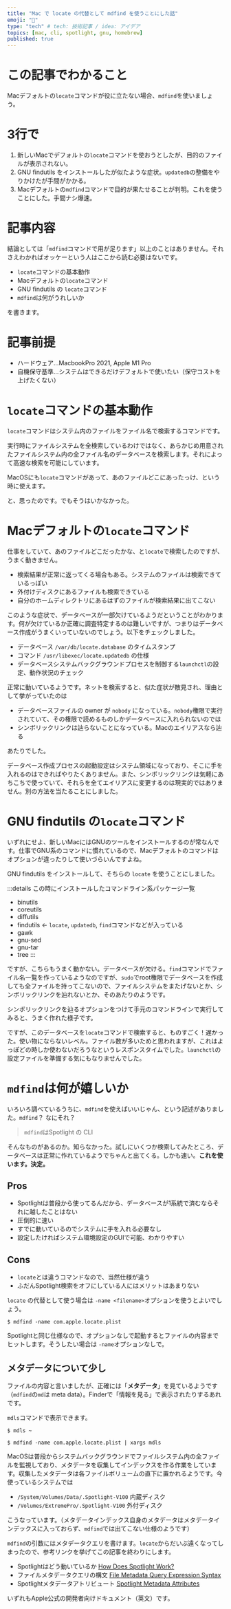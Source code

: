 ```yaml
---
title: "Mac で locate の代替として mdfind を使うことにした話"
emoji: "🔎"
type: "tech" # tech: 技術記事 / idea: アイデア
topics: [mac, cli, spotlight, gnu, homebrew]
published: true
---
```

# この記事でわかること
Macデフォルトの`locate`コマンドが役に立たない場合、`mdfind`を使いましょう。

# 3行で
1. 新しいMacでデフォルトの`locate`コマンドを使おうとしたが、目的のファイルが表示されない。
2. GNU findutils をインストールしたが似たような症状。`updatedb`の整備をやりかけたが手間がかかる。
3. Macデフォルトの`mdfind`コマンドで目的が果たせることが判明。これを使うことにした。手間ナシ爆速。

# 記事内容
結論としては「`mdfind`コマンドで用が足ります」以上のことはありません。それさえわかればオッケーという人はここから読む必要はないです。

- `locate`コマンドの基本動作
- Macデフォルトの`locate`コマンド
- GNU findutils の `locate`コマンド
- `mdfind`は何がうれしいか

を書きます。

# 記事前提
- ハードウェア…MacbookPro 2021, Apple M1 Pro
- 自機保守基準…システムはできるだけデフォルトで使いたい（保守コストを上げたくない）

# `locate`コマンドの基本動作
`locate`コマンドはシステム内のファイルをファイル名で検索するコマンドです。

実行時にファイルシステムを全検索しているわけではなく、あらかじめ用意されたファイルシステム内の全ファイル名のデータベースを検索します。それによって高速な検索を可能にしています。

MacOSにも`locate`コマンドがあって、あのファイルどこにあったっけ、という時に使えます。

と、思ったのです。でもそうはいかなかった。

# Macデフォルトの`locate`コマンド
仕事をしていて、あのファイルどこだったかな、と`locate`で検索したのですが、うまく動きません。

- 検索結果が正常に返ってくる場合もある。システムのファイルは検索できているっぽい
- 外付けディスクにあるファイルも検索できている
- 自分のホームディレクトリにあるはずのファイルが検索結果に出てこない

このような症状で、データベースが一部欠けているようだということがわかります。何が欠けているか正確に調査特定するのは難しいですが、つまりはデータベース作成がうまくいっていないのでしょう。以下をチェックしました。

- データベース `/var/db/locate.database` のタイムスタンプ
- コマンド `/usr/libexec/locate.updatedb` の仕様
- データベースシステムバックグラウンドプロセスを制御する`launchctl`の設定、動作状況のチェック

正常に動いているようです。ネットを検索すると、似た症状が散見され、理由として挙がっていたのは

- データベースファイルの owner が `nobody` になっている。`nobody`権限で実行されていて、その権限で読めるものしかデータベースに入れられないのでは
- シンボリックリンクは辿らないことになっている。Macのエイリアスなら辿る

あたりでした。

データベース作成プロセスの起動設定はシステム領域になっており、そこに手を入れるのはできればやりたくありません。また、シンボリックリンクは気軽にあちこちで使っていて、それらを全てエイリアスに変更するのは現実的ではありません。別の方法を当たることにしました。

# GNU findutils の`locate`コマンド

いずれにせよ、新しいMacにはGNUのツールをインストールするのが常なんです。仕事でGNU系のコマンドに慣れているので、Macデフォルトのコマンドはオプションが違ったりして使いづらいんですよね。

GNU findutils をインストールして、そちらの `locate` を使うことにしました。

:::details この時にインストールしたコマンドライン系パッケージ一覧
- binutils
- coreutils
- diffutils
- findutils ← `locate`, `updatedb`, `find`コマンドなどが入っている
- gawk
- gnu-sed
- gnu-tar
- tree
:::

ですが、こちらもうまく動かない。データベースが欠ける。`find`コマンドでファイル名一覧を作っているようなのですが、`sudo`でroot権限でデータベースを作成しても全ファイルを持ってこないので、ファイルシステムをまたげないとか、シンボリックリンクを辿れないとか、そのあたりのようです。

シンボリックリンクを辿るオプションをつけて手元のコマンドラインで実行してみると、うまく作れた様子です。

ですが、このデータベースを`locate`コマンドで検索すると、ものすごく！遅かった。使い物にならないレベル。ファイル数が多いためと思われますが、これはよっぽどの時しか使わないだろうなというレスポンスタイムでした。`launchctl`の設定ファイルを準備する気にもなりませんでした。

# `mdfind`は何が嬉しいか

いろいろ調べているうちに、`mdfind`を使えばいいじゃん、という記述がありました。`mdfind`？ なにそれ？

> `mdfind`はSpotlight の CLI 

そんなものがあるのか。知らなかった。試しにいくつか検索してみたところ、データベースは正常に作れているようでちゃんと出てくる。しかも速い。**これを使います。決定。**

## Pros
- Spotlightは普段から使ってるんだから、データベースが1系統で済むならそれに越したことはない
- 圧倒的に速い
- すでに動いているのでシステムに手を入れる必要なし
- 設定したければシステム環境設定のGUIで可能、わかりやすい

## Cons
- `locate`とは違うコマンドなので、当然仕様が違う
- ふだんSpotlight検索をオフにしている人にはメリットはあまりない

`locate` の代替として使う場合は `-name <filename>`オプションを使うとよいでしょう。

```sh:ファイル名com.apple.locate.plistのファイルのありかを知りたい
$ mdfind -name com.apple.locate.plist
```

Spotlightと同じ仕様なので、オプションなしで起動するとファイルの内容までヒットします。そうしたい場合は `-name`オプションなしで。

## メタデータについて少し
ファイルの内容と言いましたが、正確には「**メタデータ**」を見ているようです（`mdfind`の`md`は meta data）。Finderで「情報を見る」で表示されたりするあれです。

`mdls`コマンドで表示できます。

```sh:ホームディレクトリのメタデータ
$ mdls ~
```

```sh:さっきのplistファイルのメタデータ
$ mdfind -name com.apple.locate.plist | xargs mdls
```

MacOSは普段からシステムバックグラウンドでファイルシステム内の全ファイルを監視しており、メタデータを収集してインデックスを作る作業をしています。収集したメタデータは各ファイルボリュームの直下に置かれるようです。今使っているシステムでは

- `/System/Volumes/Data/.Spotlight-V100` 内蔵ディスク
- `/Volumes/ExtremePro/.Spotlight-V100`  外付ディスク

こうなっています。（メタデータインデックス自身のメタデータはメタデータインデックスに入っておらず、`mdfind`では出てこない仕様のようです）

`mdfind`の引数にはメタデータクエリを書けます。`locate`からだいぶ遠くなってしまったので、参考リンクを挙げてこの記事を終わりにします。

- Spotlightはどう動いているか [How Does Spotlight Work?](https://developer.apple.com/library/archive/documentation/Carbon/Conceptual/MetadataIntro/Concepts/HowDoesItWork.html)
- ファイルメタデータクエリの構文 [File Metadata Query Expression Syntax](https://developer.apple.com/library/archive/documentation/Carbon/Conceptual/SpotlightQuery/Concepts/QueryFormat.html)
- Spotlightメタデータアトリビュート [Spotlight Metadata Attributes](https://developer.apple.com/library/archive/documentation/CoreServices/Reference/MetadataAttributesRef/Reference/CommonAttrs.html)

いずれもApple公式の開発者向けドキュメント（英文）です。
